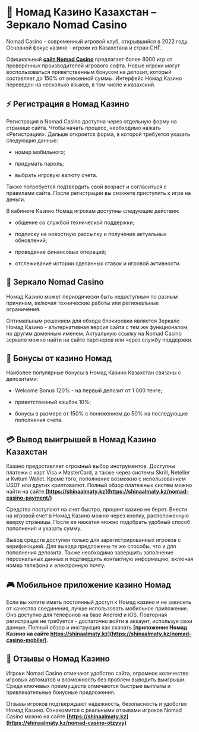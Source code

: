 # 🎲 Номад Казино Казахстан – Зеркало Nomad Casino
Nomad Casino - современный игровой клуб, открывшийся в 2022 году. Основной фокус казино - игроки из Казахстана и стран СНГ.

Официальный **[сайт Nomad Casino](https://shinaalmaty.kz)** предлагает более 8000 игр от проверенных производителей игрового софта. Новые игроки могут воспользоваться приветственным бонусом на депозит, который составляет до 150% от внесенной суммы. Интерфейс Номад Казино переведен на несколько языков, в том числе и казахский.

## ⚡️ Регистрация в Номад Казино

Регистрация в Nomad Casino доступна через отдельную форму на странице сайта. Чтобы начать процесс, необходимо нажать «Регистрация». Дальше откроется форма, в которой требуется указать следующие данные:

- номер мобильного;

- придумать пароль;

- выбрать игровую валюту счета.

Также потребуется подтвердить свой возраст и согласиться с правилами сайта. После регистрации вы сможете приступить к игре на деньги.

В кабинете Казино Номад игрокам доступны следующие действия:

- общение со службой технической поддержки;

- подписку на новостную рассылку и получение актуальных обновлений;

- проведение финансовых операций;

- отслеживание истории сделанных ставок и игровой активности.

## 🔎 Зеркало Nomad Casino

Номад Казино может периодически быть недоступным по разным причинам, включая технические работы или региональные ограничения.

Оптимальным решением для обхода блокировки является Зеркало Номад Казино - альтернативная версия сайта с тем же функционалом, но другим доменным именем. Актуальную ссылку на Nomad Casino зеркало можно найти на сайте партнеров или через службу поддержки.

## 🎁 Бонусы от казино Номад

Наиболее популярные бонусы в Номад Казино Казахстан связаны с депозитами:

- Welcome Bonus 120% - на первый депозит от 1 000 тенге;

- приветственный кэшбэк 10%;

- бонусы в размере от 150% с понижением до 50% на последующие пополнения счета.

## 💳 Вывод выигрышей в Номад Казино Казахстан

Казино предоставляет огромный выбор инструментов. Доступны платежи с карт Visa и MasterCard, а также через системы Skrill, Neteller и Kvitum Wallet. Кроме того, пополнение возможно с использованием USDT или других криптовалют. Полный обзор платежных систем можно найти на сайте **[https://shinaalmaty.kz](https://shinaalmaty.kz/nomad-casino-payment/)**

Средства поступают на счет быстро, процент казино не берет. Внести на игровой счет в Номад Казино можно через кнопку, расположенную вверху страницы. После ее нажатия можно подобрать удобный способ пополнения и указать сумму.

Вывод средств доступен только для зарегистрированных игроков с верификацией. Для вывода предложены те же способы, что и для пополнения депозита. Также необходимо завершить заполнение персональных данных и подтвердить контактную информацию, включая номер телефона и электронную почту.

## 🎮 Мобильное приложение казино Номад

Если вы хотите иметь постоянный доступ к Номад казино и не зависеть от качества соединения, лучше использовать мобильное приложение. Оно доступно для телефонов на базе Android и iOS. Повторная регистрация не требуется - достаточно войти в аккаунт, используя свои данные. Полный обзор и инструкция как скачать **[приложение Номад Казино на сайте https://shinaalmaty.kz](https://shinaalmaty.kz/nomad-casino-mobile/)**.

## 📍 Отзывы о Номад Казино

Игроки Nomad Casino отмечают удобство сайта, огромное количество игровых автоматов и возможность без проблем выводить выигрыши. Среди ключевых преимуществ отмечаются быстрые выплаты и привлекательные бонусные предложения. 

Отзывы игроков подтверждают надежность, безопасность и удобство Номад Казино. Ознакомится с реальными отзывами игроков Nomad Casino можно на сайте **[https://shinaalmaty.kz](https://shinaalmaty.kz/nomad-casino-otzyvy)**

